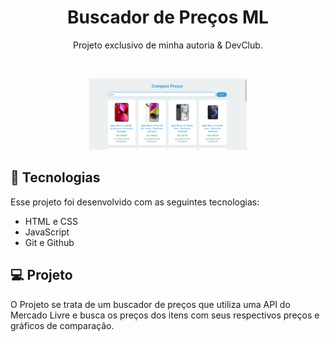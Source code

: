 <h1 align="center"> Buscador de Preços ML </h1>

<p align="center">
Projeto exclusivo de minha autoria & DevClub.
</p>

<br>

<p align="center">
  <img alt="Página inicial" src="./readme_bg.png" width="50%">
</p>

## 🚀 Tecnologias

Esse projeto foi desenvolvido com as seguintes tecnologias:

- HTML e CSS
- JavaScript
- Git e Github

## 💻 Projeto

O Projeto se trata de um buscador de preços que utiliza uma API do Mercado Livre e busca os preços dos itens com seus respectivos preços e gráficos de comparação.
